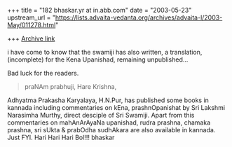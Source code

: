+++
title = "182 bhaskar.yr at in.abb.com"
date = "2003-05-23"
upstream_url = "https://lists.advaita-vedanta.org/archives/advaita-l/2003-May/011278.html"

+++
[Archive link](https://lists.advaita-vedanta.org/archives/advaita-l/2003-May/011278.html)


i have come to know that the swamiji has also written, a
translation, (incomplete) for the Kena Upanishad, remaining
unpublished...

  Bad luck for the readers.

  >  praNAm prabhuji, Hare Krishna,

  Adhyatma Prakasha Karyalaya, H.N.Pur,  has published some books in
  kannada including commentaries on kEna, prashnOpanishat by Sri Lakshmi
  Narasimha Murthy, direct desciple of Sri Swamiji.  Apart from this
  commentaries on mahAnArAyaNa upanishad, rudra prashna, chamaka prashna,
  sri sUkta & prabOdha sudhAkara are also available in kannada.   Just FYI.
  Hari Hari Hari Bol!!!
  bhaskar


